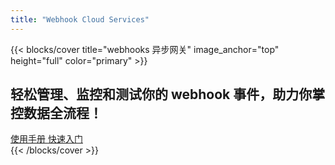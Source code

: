 ```yaml
---
title: "Webhook Cloud Services"
---
```


{{< blocks/cover title="webhooks 异步网关" image_anchor="top" height="full" color="primary" >}}
<h2 class="mt-4">轻松管理、监控和测试你的 webhook 事件，助力你掌控数据全流程！</h2>
<div class="mt-5 mx-auto">
	<a class="btn btn-lg btn-secondary me-3 mb-4" href="/docs">
		使用手册
	</a>
	<a class="btn btn-lg btn-primary me-3 mb-4" href="/docs/quickstarts">
		快速入门<i class="fas fa-arrow-alt-circle-right ms-2"></i>
	</a>
</div>
{{< /blocks/cover >}}




